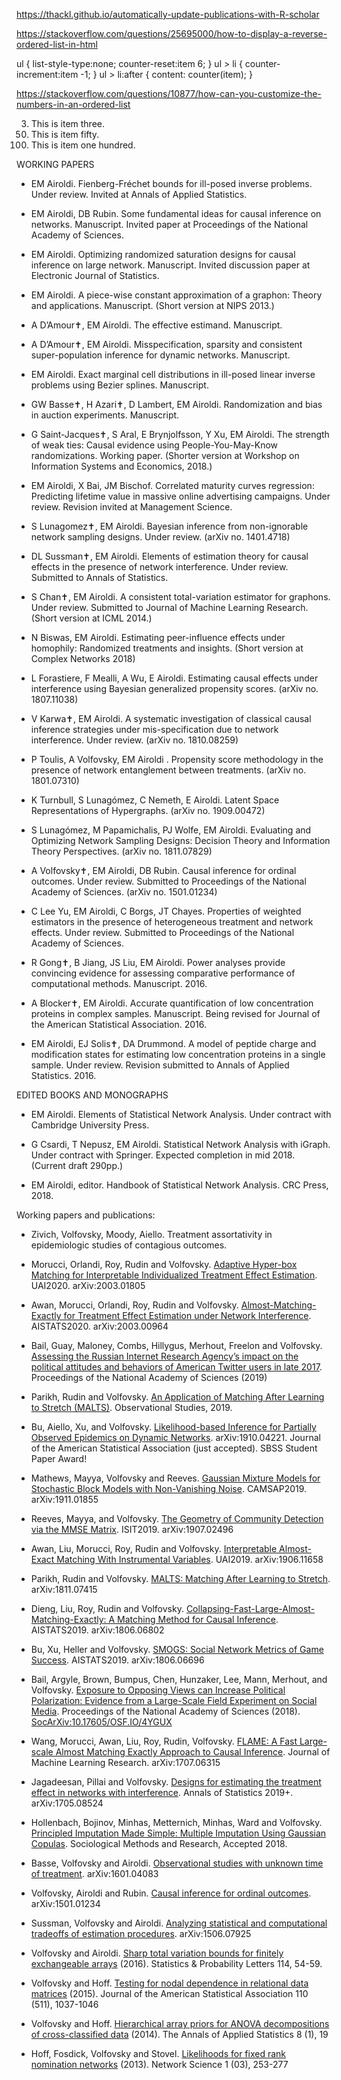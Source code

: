 https://thackl.github.io/automatically-update-publications-with-R-scholar

https://stackoverflow.com/questions/25695000/how-to-display-a-reverse-ordered-list-in-html

ul {
    list-style-type:none;
    counter-reset:item 6;
}
ul > li {
    counter-increment:item -1;
}
ul > li:after {
    content: counter(item);
}




https://stackoverflow.com/questions/10877/how-can-you-customize-the-numbers-in-an-ordered-list

<ol>
  <li value="3">This is item three.</li>
  <li value="50">This is item fifty.</li>
  <li value="100">This is item one hundred.</li>
</ol>



WORKING PAPERS

* EM Airoldi. Fienberg-Fréchet bounds for ill-posed inverse problems. Under review. Invited at Annals of Applied Statistics.

* EM Airoldi, DB Rubin. Some fundamental ideas for causal inference on networks. Manuscript. Invited paper at Proceedings of the National Academy of Sciences.

* EM Airoldi. Optimizing randomized saturation designs for causal inference on large network. Manuscript. Invited discussion paper at Electronic Journal of Statistics.

* EM Airoldi. A piece-wise constant approximation of a graphon: Theory and applications. Manuscript. (Short version at NIPS 2013.)

* A D’Amour✝, EM Airoldi. The effective estimand. Manuscript.

* A D’Amour✝, EM Airoldi. Misspecification, sparsity and consistent super-population inference for dynamic networks. Manuscript.

* EM Airoldi. Exact marginal cell distributions in ill-posed linear inverse problems using Bezier splines. Manuscript.

* GW Basse✝, H Azari✝, D Lambert, EM Airoldi. Randomization and bias in auction experiments. Manuscript.

* G Saint-Jacques✝, S Aral, E Brynjolfsson, Y Xu, EM Airoldi. The strength of weak ties: Causal evidence using People-You-May-Know randomizations. Working paper. (Shorter version at Workshop on Information Systems and Economics, 2018.)

* EM Airoldi, X Bai, JM Bischof. Correlated maturity curves regression: Predicting lifetime value in massive online advertising campaigns. Under review. Revision invited at Management Science.

* S Lunagomez✝, EM Airoldi. Bayesian inference from non-ignorable network sampling designs. Under review. (arXiv no. 1401.4718)

* DL Sussman✝, EM Airoldi. Elements of estimation theory for causal effects in the presence of network interference. Under review. Submitted to Annals of Statistics.

* S Chan✝, EM Airoldi. A consistent total-variation estimator for graphons. Under review. Submitted to Journal of Machine Learning Research. (Short version at ICML 2014.)

* N Biswas, EM Airoldi. Estimating peer-influence effects under homophily: Randomized treatments and insights. (Short version at Complex Networks 2018)

* L Forastiere, F Mealli, A Wu, E Airoldi. Estimating causal effects under interference using Bayesian generalized propensity scores. (arXiv no. 1807.11038)

* V Karwa✝, EM Airoldi. A systematic investigation of classical causal inference strategies under mis-specification due to network interference. Under review. (arXiv no. 1810.08259)

* P Toulis, A Volfovsky, EM Airoldi . Propensity score methodology in the presence of network entanglement between treatments. (arXiv no. 1801.07310)    

* K Turnbull, S Lunagómez, C Nemeth, E Airoldi. Latent Space Representations of Hypergraphs. (arXiv no. 1909.00472)

* S Lunagómez, M Papamichalis, PJ Wolfe, EM Airoldi. Evaluating and Optimizing Network Sampling Designs: Decision Theory and Information Theory Perspectives. (arXiv no. 1811.07829)

* A Volfovsky✝, EM Airoldi, DB Rubin. Causal inference for ordinal outcomes. Under review. Submitted to Proceedings of the National Academy of Sciences. (arXiv no. 1501.01234)

* C Lee Yu, EM Airoldi, C Borgs, JT Chayes. Properties of weighted estimators in the presence of heterogeneous treatment and network effects. Under review. Submitted to Proceedings of the National Academy of Sciences.

* R Gong✝, B Jiang, JS Liu, EM Airoldi. Power analyses provide convincing evidence for assessing comparative performance of computational methods. Manuscript. 2016.

* A Blocker✝, EM Airoldi. Accurate quantification of low concentration proteins in complex samples. Manuscript. Being revised for Journal of the American Statistical Association. 2016.

* EM Airoldi, EJ Solis✝, DA Drummond. A model of peptide charge and modification states for estimating low concentration proteins in a single sample. Under review. Revision submitted to Annals of Applied Statistics. 2016.


EDITED BOOKS AND MONOGRAPHS

* EM Airoldi. Elements of Statistical Network Analysis. Under contract with Cambridge University Press.

* G Csardi, T Nepusz, EM Airoldi. Statistical Network Analysis with iGraph. Under contract with Springer. Expected completion in mid 2018. (Current draft 290pp.)

* EM Airoldi, editor. Handbook of Statistical Network Analysis. CRC Press, 2018. 


Working papers and publications:

* Zivich, Volfovsky, Moody, Aiello. Treatment assortativity in epidemiologic studies of contagious outcomes. 

* Morucci, Orlandi, Roy, Rudin and Volfovsky. [Adaptive Hyper-box Matching for Interpretable Individualized Treatment Effect Estimation]({{site.arxiv_url}}/2003.01805). UAI2020. arXiv:2003.01805

* Awan, Morucci, Orlandi, Roy, Rudin and Volfovsky. [Almost-Matching-Exactly for Treatment Effect Estimation under Network Interference]({{site.arxiv_url}}/2003.00964). AISTATS2020. arXiv:2003.00964

* Bail, Guay, Maloney, Combs, Hillygus, Merhout, Freelon and Volfovsky. [Assessing the Russian Internet Research Agency’s impact on the political attitudes and behaviors of American Twitter users in late 2017](https://www.pnas.org/content/117/1/243). Proceedings of the National Academy of Sciences (2019)

* Parikh, Rudin and Volfovsky. [An Application of Matching After Learning to Stretch (MALTS)](https://obsstudies.org/wp-content/uploads/2019/09/all-papers-compiled.pdf). Observational Studies, 2019.

* Bu, Aiello, Xu, and Volfovsky. [Likelihood-based Inference for Partially Observed Epidemics on Dynamic Networks]({{site.arxiv_url}}/1910.04221). arXiv:1910.04221. Journal of the American Statistical Association (just accepted). SBSS Student Paper Award!

* Mathews, Mayya, Volfovsky and Reeves. [Gaussian Mixture Models for Stochastic Block Models with Non-Vanishing Noise]({{site.arxiv_url}}/1911.01855). CAMSAP2019. arXiv:1911.01855

* Reeves, Mayya, and Volfovsky. [The Geometry of Community Detection via the MMSE Matrix]({{site.arxiv_url}}/1907.02496). ISIT2019. arXiv:1907.02496

* Awan, Liu, Morucci, Roy, Rudin and Volfovsky. [Interpretable Almost-Exact Matching With Instrumental Variables]({{site.arxiv_url}}/1906.11658). UAI2019. arXiv:1906.11658

* Parikh, Rudin and Volfovsky. [MALTS: Matching After Learning to Stretch]({{site.arxiv_url}}/1811.07415). arXiv:1811.07415

* Dieng, Liu, Roy, Rudin and Volfovsky. [Collapsing-Fast-Large-Almost-Matching-Exactly: A Matching Method for Causal Inference]({{site.arxiv_url}}/1806.06802). AISTATS2019. arXiv:1806.06802

* Bu, Xu, Heller and Volfovsky. [SMOGS: Social Network Metrics of Game Success]({{site.arxiv_url}}/1806.06696). AISTATS2019. arXiv:1806.06696

* Bail, Argyle, Brown, Bumpus, Chen, Hunzaker, Lee, Mann, Merhout, and Volfovsky. [Exposure to Opposing Views can Increase Political Polarization: Evidence from a Large-Scale Field Experiment on Social Media](http://www.pnas.org/content/early/2018/08/27/1804840115.short). Proceedings of the National Academy of Sciences (2018). [SocArXiv:10.17605/OSF.IO/4YGUX](https://osf.io/preprints/socarxiv/4ygux)

* Wang, Morucci, Awan, Liu, Roy, Rudin, Volfovsky. [FLAME: A Fast Large-scale Almost Matching Exactly Approach to Causal Inference]({{site.arxiv_url}}/1707.06315). Journal of Machine Learning Research. arXiv:1707.06315

* Jagadeesan, Pillai and Volfovsky. [Designs for estimating the treatment effect in networks with interference]({{site.arxiv_url}}/1705.08524). Annals of Statistics 2019+. arXiv:1705.08524

* Hollenbach, Bojinov, Minhas, Metternich, Minhas, Ward and Volfovsky. [Principled Imputation Made Simple: Multiple Imputation Using Gaussian Copulas]({{site.arxiv_url}}/1411.0647). Sociological Methods and Research, Accepted 2018.

* Basse, Volfovsky and Airoldi. [Observational studies with unknown time of treatment]({{site.arxiv_url}}/1601.04083). arXiv:1601.04083

* Volfovsky, Airoldi and Rubin. [Causal inference for ordinal outcomes]({{site.arxiv_url}}/1501.01234). arXiv:1501.01234

* Sussman, Volfovsky and Airoldi. [Analyzing statistical and computational tradeoffs of estimation procedures]({{site.arxiv_url}}/1506.07925).  arXiv:1506.07925

* Volfovsky and Airoldi. [Sharp total variation bounds for finitely exchangeable arrays]({{site.arxiv_url}}/1407.6092) (2016). Statistics & Probability Letters 114, 54-59. 

* Volfovsky and Hoff. [Testing for nodal dependence in relational data matrices]({{site.arxiv_url}}/1306.5786) (2015). Journal of the American Statistical Association 110 (511), 1037-1046

* Volfovsky and Hoff. [Hierarchical array priors for ANOVA decompositions of cross-classified data]({{site.arxiv_url}}/1208.1726) (2014). The Annals of Applied Statistics 8 (1), 19

* Hoff, Fosdick, Volfovsky and Stovel. [Likelihoods for fixed rank nomination networks]({{site.arxiv_url}}/1212.6234) (2013). Network Science 1 (03), 253-277

